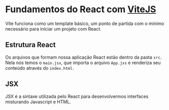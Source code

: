 # Fundamentos do React com [ViteJS](https://vitejs.dev/)

Vite funciona como um template básico, um ponto de partida com o mínimo necessário para iniciar um projeto com React.

## Estrutura React

Os arquivos que formam nossa aplicação React estão dentro da pasta `src`. Nela nós temos o `main.jsx`, que importa o arquivo `App.jxs` e renderiza seu conteúdo através do `index.html`.

## JSX

JSX é a sintaxe utilizada pelo React para desenvolvermos interfaces misturando Javascript e HTML.
